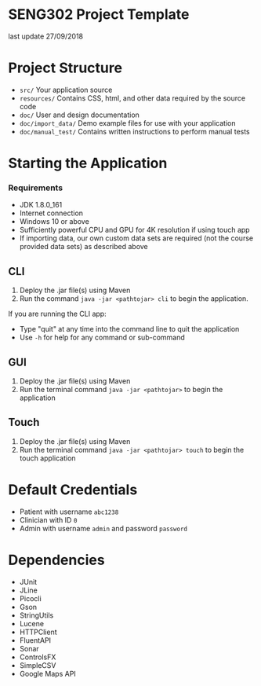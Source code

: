 # SENG302 Project Template
last update 27/09/2018

# Project Structure
 - `src/` Your application source
 - `resources/` Contains CSS, html, and other data required by the source code
 - `doc/` User and design documentation
 - `doc/import_data/` Demo example files for use with your application
 - `doc/manual_test/` Contains written instructions to perform manual tests
 
# Starting the Application

### Requirements
* JDK 1.8.0_161
* Internet connection
* Windows 10 or above
* Sufficiently powerful CPU and GPU for 4K resolution if using touch app
* If importing data, our own custom data sets are required (not the course provided data sets) as described above

 
## CLI
 1. Deploy the .jar file(s) using Maven
 2. Run the command `java -jar <pathtojar> cli` to begin the application.
 
 If you are running the CLI app:
 * Type "quit" at any time into the command line to quit the application
 * Use `-h` for help for any command or sub-command

## GUI
 1. Deploy the .jar file(s) using Maven
 2. Run the terminal command `java -jar <pathtojar>` to begin the application
 
## Touch
 1. Deploy the .jar file(s) using Maven
 2. Run the terminal command `java -jar <pathtojar> touch` to begin the touch application
 
# Default Credentials

* Patient with username `abc1238`
* Clinician with ID `0`
* Admin with username `admin` and password `password` 
 
# Dependencies
 
 * JUnit
 * JLine
 * Picocli
 * Gson
 * StringUtils
 * Lucene
 * HTTPClient
 * FluentAPI
 * Sonar
 * ControlsFX
 * SimpleCSV
 * Google Maps API
